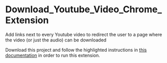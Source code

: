 # Download_Youtube_Video_Chrome_Extension
Add links next to every Youtube video to redirect the user to a page where the video (or just the audio) can be downloaded

Download this project and follow the highlighted instructions in [this documentation](https://developer.chrome.com/docs/extensions/mv2/getstarted/#:~:text=The%20directory%20holding,the%20extension%20directory.) in order to run this extension.
